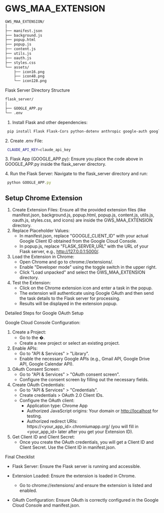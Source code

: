 # GWS_MAA_EXTENSION

```bash
GWS_MAA_EXTENSION/
│
├── manifest.json
├── background.js
├── popup.html
├── popup.js
├── content.js
├── utils.js
├── oauth.js
├── styles.css
└── assets/
    ├── icon16.png
    ├── icon48.png
    └── icon128.png
```


Flask Server Directory Structure

```bash
flask_server/
│
├── GOOGLE_APP.py
└── .env
```





1. Install Flask and other dependencies:

```bash
 pip install Flask Flask-Cors python-dotenv anthropic google-auth google-auth-oauthlib google-auth-httplib2
```



2\. Create .env File:


```bash
 CLAUDE_API_KEY=claude_api_key
```




3\. Flask App (GOOGLE_APP.py):
Ensure you place the code above in GOOGLE_APP.py inside the flask_server directory.



4\. Run the Flask Server:
Navigate to the flask_server directory and run:


```javascript
 python GOOGLE_APP.py
```



## Setup Chrome Extension



1. Create Extension Files:
   Ensure all the provided extension files (like manifest.json, background.js, popup.html, popup.js, content.js, utils.js, oauth.js, styles.css, and icons) are inside the GWS_MAA_EXTENSION directory.
2. Replace Placeholder Values:
   * In manifest.json, replace "GOOGLE_CLIENT_ID" with your actual Google Client ID obtained from the Google Cloud Console.
   * In popup.js, replace "FLASK_SERVER_URL" with the URL of your Flask server, e.g., <http://127.0.0.1:5000/>.
3. Load the Extension in Chrome:
   * Open Chrome and go to chrome://extensions/.
   * Enable "Developer mode" using the toggle switch in the upper right.
   * Click "Load unpacked" and select the GWS_MAA_EXTENSION directory.
4. Test the Extension:
   * Click on the Chrome extension icon and enter a task in the popup.
   * The extension will authenticate using Google OAuth and then send the task details to the Flask server for processing.
   * Results will be displayed in the extension popup.


Detailed Steps for Google OAuth Setup

Google Cloud Console Configuration:



1. Create a Project:
   * Go to the �.
   * Create a new project or select an existing project.
2. Enable APIs:
   * Go to "API & Services" > "Library".
   * Enable the necessary Google APIs (e.g., Gmail API, Google Drive API, Google Calendar API).
3. OAuth Consent Screen:
   * Go to "API & Services" > "OAuth consent screen".
   * Configure the consent screen by filling out the necessary fields.
4. Create OAuth Credentials:
   * Go to "API & Services" > "Credentials".
   * Create credentials > OAuth 2.0 Client IDs.
   * Configure the OAuth client:
     * Application type: Chrome App
     * Authorized JavaScript origins: Your domain or <http://localhost> for testing.
     * Authorized redirect URIs: https://<your_app_id>.chromiumapp.org/ (you will fill in <your_app_id> later after you get your Extension ID).
5. Get Client ID and Client Secret:
   * Once you create the OAuth credentials, you will get a Client ID and Client Secret. Use the Client ID in manifest.json.


Final Checklist

* Flask Server: Ensure the Flask server is running and accessible.


* Extension Loaded: Ensure the extension is loaded in Chrome.
  * Go to chrome://extensions/ and ensure the extension is listed and enabled.
* OAuth Configuration: Ensure OAuth is correctly configured in the Google Cloud Console and manifest.json.


